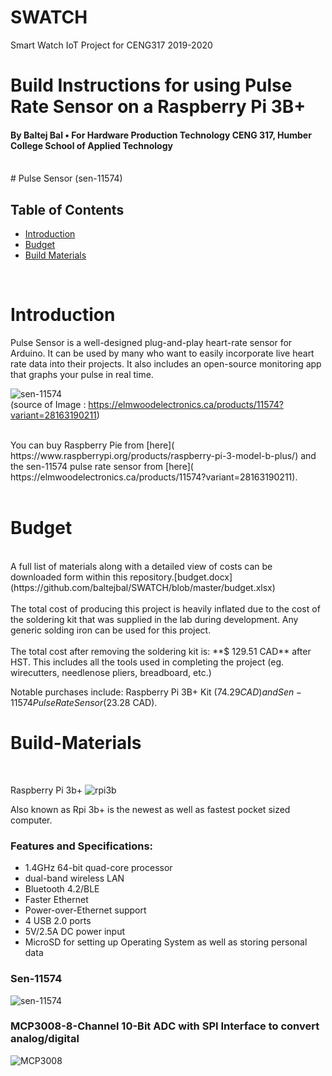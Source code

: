 # SWATCH
Smart Watch IoT Project for CENG317 2019-2020
# Build Instructions for using Pulse Rate Sensor on a Raspberry Pi 3B+
####            By Baltej Bal • For Hardware Production Technology CENG 317, Humber College School of Applied Technology

<br />
 # Pulse Sensor (sen-11574)
<br/>

## Table of Contents
- [Introduction](#Introduction)
- [Budget](#Budget)
- [Build Materials](#Build-Materials)

<br />

# Introduction
Pulse Sensor is a well-designed plug-and-play heart-rate sensor for Arduino. It can be used by many who want to easily incorporate live heart rate data into their projects. It also includes an open-source monitoring app that graphs your pulse in real time.

![sen-11574](https://cdn.shopify.com/s/files/1/0915/1182/products/11574-01_2048x.jpg?v=1473879996)
<br/>
(source of Image : https://elmwoodelectronics.ca/products/11574?variant=28163190211)

<br/>
You can buy Raspberry Pie from [here]( https://www.raspberrypi.org/products/raspberry-pi-3-model-b-plus/)
and  the sen-11574 pulse rate sensor from [here]( https://elmwoodelectronics.ca/products/11574?variant=28163190211).
<br/>
<br/>

# Budget

<br/>
A full list of materials along with a detailed view of costs can be downloaded form within this repository.[budget.docx](https://github.com/baltejbal/SWATCH/blob/master/budget.xlsx)<br/>
<br/>
The total cost of producing this project is heavily inflated due to the cost of the soldering kit that was supplied in the lab during
development. Any generic solding iron can be used for this project.</br>
<br/>
The total cost after removing the soldering kit is: **$ 129.51 CAD** after HST. This includes all the tools used in completing the project (eg. wirecutters, needlenose pliers, breadboard, etc.)</br>

Notable purchases include: Raspberry Pi 3B+ Kit ($74.29 CAD) and Sen-11574 Pulse Rate Sensor ($23.28 CAD).
</br>

# Build-Materials

<br/>

Raspberry Pi 3b+
![rpi3b](https://user-images.githubusercontent.com/42980862/49776194-078b5d00-fcc9-11e8-8d61-f96a17dfd31c.PNG)

Also known as Rpi 3b+ is the newest as well as fastest pocket sized computer. 

### Features and Specifications:
- 1.4GHz 64-bit quad-core processor
- dual-band wireless LAN
- Bluetooth 4.2/BLE
- Faster Ethernet
- Power-over-Ethernet support 
- 4 USB 2.0 ports
- 5V/2.5A DC power input
- MicroSD for setting up Operating System as well as storing personal data

### Sen-11574 

![sen-11574](https://cdn.shopify.com/s/files/1/0915/1182/products/11574-01_2048x.jpg?v=1473879996)

### MCP3008-8-Channel 10-Bit ADC with SPI Interface to convert analog/digital
![MCP3008](https://images-na.ssl-images-amazon.com/images/I/518Ka7SmitL._SL1000_.jpg)
